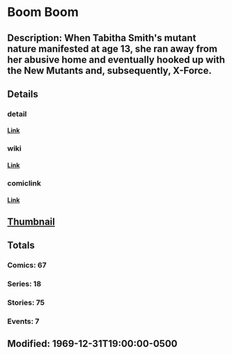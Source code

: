 # Boom Boom
## Description: When Tabitha Smith's mutant nature manifested at age 13, she ran away from her abusive home and eventually hooked up with the New Mutants and, subsequently, X-Force.
## Details
### detail
#### [Link](http://marvel.com/characters/2800/boom_boom?utm_campaign=apiRef&utm_source=225578a89fc76f3d20fbffda5d17a88d)
### wiki
#### [Link](http://marvel.com/universe/Smith,_Tabitha?utm_campaign=apiRef&utm_source=225578a89fc76f3d20fbffda5d17a88d)
### comiclink
#### [Link](http://marvel.com/comics/characters/1010366/boom_boom?utm_campaign=apiRef&utm_source=225578a89fc76f3d20fbffda5d17a88d)
## [Thumbnail](http://i.annihil.us/u/prod/marvel/i/mg/6/00/4ce5a25d34245.jpg)
## Totals
### Comics: 67
### Series: 18
### Stories: 75
### Events: 7
## Modified: 1969-12-31T19:00:00-0500